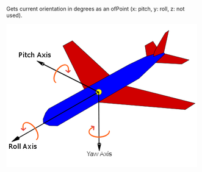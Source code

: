 Gets current orientation in degrees as an ofPoint (x: pitch, y: roll, z: not used).

![yaw-pitch](ofxAccelerometer.getOrientation.yaw_axis_corrected.png)
